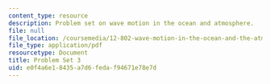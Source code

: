 ```yaml
---
content_type: resource
description: Problem set on wave motion in the ocean and atmosphere.
file: null
file_location: /coursemedia/12-802-wave-motion-in-the-ocean-and-the-atmosphere-spring-2008/e0f4a6e18435a7d6fedaf94671e78e7d_MIT12_802S08_pset03.pdf
file_type: application/pdf
resourcetype: Document
title: Problem Set 3
uid: e0f4a6e1-8435-a7d6-feda-f94671e78e7d
---
```

